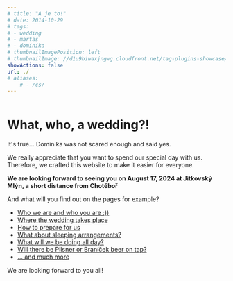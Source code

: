 ```yaml
---
# title: "A je to!"
# date: 2014-10-29
# tags:
# - wedding
# - martas
# - dominika
# thumbnailImagePosition: left
# thumbnailImage: //d1u9biwaxjngwg.cloudfront.net/tag-plugins-showcase/car-6-140.jpg
showActions: false
url: ./
# aliases:
    # - /cs/
---
```


<!-- {{< toc >}} -->

<!-- <br/> -->
<p style="margin: 0px; line-height: 0px"> &nbsp; </p>

# What, who, a wedding?!

It's true... Dominika was not scared enough and said yes.

We really appreciate that you want to spend our special day with us. Therefore, we crafted this website to make it easier for everyone.

**We are looking forward to seeing you on August 17, 2024 at Jitkovský Mlýn, a short distance from Chotěboř**

And what will you find out on the pages for example? 
* [Who we are and who you are :))](about-us/#who-are-you)
* [Where the wedding takes place](info/#location)
* [How to prepare for us](info/#how-to-get-ready)
* [What about sleeping arrangements?](info/#accomodation)
* [What will we be doing all day?](info/#the-day)
* [Will there be Pilsner or Braníček beer on tap?](info/#menu-and-beverages)
* [... and much more](info/#organisation)

We are looking forward to you all!

<p style="margin: 0px; "> &nbsp; </p>
